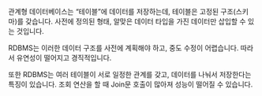 관계형 데이터베이스는 “테이블”에 데이터를 저장하는데, 테이블은 고정된 구조(스키마)를 갖습니다. 사전에 정의된 형태, 알맞은 데이터 타입을 가진 데이터만 삽입할 수 있는 것입니다.

RDBMS는 이러한 데이터 구조를 사전에 계획해야 하고, 중도 수정이 어렵습니다. 따라서 유연성이 떨어지고 경직적입니다.

또한 RDBMS는 여러 테이블이 서로 일정한 관계를 갖고, 데이터를 나눠서 저장한다는 특징이 있습니다. 조회 연산을 할 때 Join문 호출이 많아져 성능이 떨어질 수 있습니다.